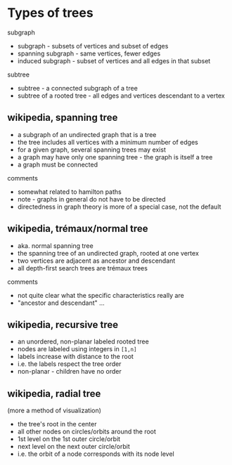 
<!-- ======================================================================= -->
# Types of trees

subgraph

* subgraph - subsets of vertices and subset of edges
* spanning subgraph - same vertices, fewer edges
* induced subgraph - subset of vertices and all edges in that subset

subtree

* subtree - a connected subgraph of a tree
* subtree of a rooted tree - all edges and vertices descendant to a vertex

<!-- ======================================================================= -->
## wikipedia, spanning tree

* a subgraph of an undirected graph that is a tree
* the tree includes all vertices with a minimum number of edges
* for a given graph, several spanning trees may exist
* a graph may have only one spanning tree - the graph is itself a tree
* a graph must be connected

comments

* somewhat related to hamilton paths
* note - graphs in general do not have to be directed
* directedness in graph theory is more of a special case, not the default

<!-- ======================================================================= -->
## wikipedia, trémaux/normal tree

* aka. normal spanning tree
* the spanning tree of an undirected graph, rooted at one vertex
* two vertices are adjacent as ancestor and descendant
* all depth-first search trees are trémaux trees

comments

* not quite clear what the specific characteristics really are
* "ancestor and descendant" ...

<!-- ======================================================================= -->
## wikipedia, recursive tree

* an unordered, non-planar labeled rooted tree
* nodes are labeled using integers in `[1,n]`
* labels increase with distance to the root
* i.e. the labels respect the tree order
* non-planar - children have no order

<!-- ======================================================================= -->
## wikipedia, radial tree

(more a method of visualization)

* the tree's root in the center
* all other nodes on circles/orbits around the root
* 1st level on the 1st outer circle/orbit
* next level on the next outer circle/orbit
* i.e. the orbit of a node corresponds with its node level
